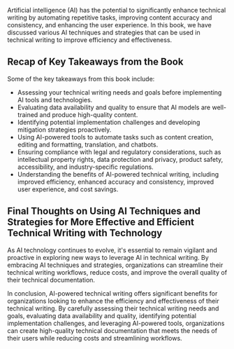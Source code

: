 

Artificial intelligence (AI) has the potential to significantly enhance technical writing by automating repetitive tasks, improving content accuracy and consistency, and enhancing the user experience. In this book, we have discussed various AI techniques and strategies that can be used in technical writing to improve efficiency and effectiveness.

Recap of Key Takeaways from the Book
------------------------------------

Some of the key takeaways from this book include:

* Assessing your technical writing needs and goals before implementing AI tools and technologies.
* Evaluating data availability and quality to ensure that AI models are well-trained and produce high-quality content.
* Identifying potential implementation challenges and developing mitigation strategies proactively.
* Using AI-powered tools to automate tasks such as content creation, editing and formatting, translation, and chatbots.
* Ensuring compliance with legal and regulatory considerations, such as intellectual property rights, data protection and privacy, product safety, accessibility, and industry-specific regulations.
* Understanding the benefits of AI-powered technical writing, including improved efficiency, enhanced accuracy and consistency, improved user experience, and cost savings.

Final Thoughts on Using AI Techniques and Strategies for More Effective and Efficient Technical Writing with Technology
-----------------------------------------------------------------------------------------------------------------------

As AI technology continues to evolve, it's essential to remain vigilant and proactive in exploring new ways to leverage AI in technical writing. By embracing AI techniques and strategies, organizations can streamline their technical writing workflows, reduce costs, and improve the overall quality of their technical documentation.

In conclusion, AI-powered technical writing offers significant benefits for organizations looking to enhance the efficiency and effectiveness of their technical writing. By carefully assessing their technical writing needs and goals, evaluating data availability and quality, identifying potential implementation challenges, and leveraging AI-powered tools, organizations can create high-quality technical documentation that meets the needs of their users while reducing costs and streamlining workflows.